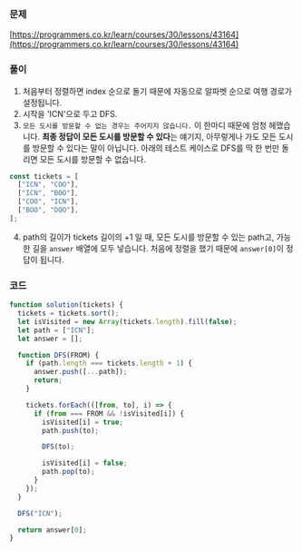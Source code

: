 ### 문제

[https://programmers.co.kr/learn/courses/30/lessons/43164](https://programmers.co.kr/learn/courses/30/lessons/43164)

### 풀이

1. 처음부터 정렬하면 index 순으로 돌기 때문에 자동으로 알파벳 순으로 여행 경로가 설정됩니다.
2. 시작을 'ICN'으로 두고 DFS.
3. `모든 도시를 방문할 수 없는 경우는 주어지지 않습니다.` 이 한마디 때문에 엄청 헤맸습니다. **최종 정답이 모든 도시를 방문할 수 있다**는 얘기지, 아무렇게나 가도 모든 도시를 방문할 수 있다는 말이 아닙니다. 아래의 테스트 케이스로 DFS를 딱 한 번만 돌리면 모든 도시를 방문할 수 없습니다.

```javascript
const tickets = [
  ["ICN", "COO"],
  ["ICN", "BOO"],
  ["COO", "ICN"],
  ["BOO", "DOO"],
];
```

4. path의 길이가 tickets 길이의 +1 일 때, 모든 도시를 방문할 수 있는 path고, 가능한 길을 `answer` 배열에 모두 넣습니다. 처음에 정렬을 했기 때문에 `answer[0]`이 정답이 됩니다.

### 코드

```javascript
function solution(tickets) {
  tickets = tickets.sort();
  let isVisited = new Array(tickets.length).fill(false);
  let path = ["ICN"];
  let answer = [];

  function DFS(FROM) {
    if (path.length === tickets.length + 1) {
      answer.push([...path]);
      return;
    }

    tickets.forEach(([from, to], i) => {
      if (from === FROM && !isVisited[i]) {
        isVisited[i] = true;
        path.push(to);

        DFS(to);

        isVisited[i] = false;
        path.pop(to);
      }
    });
  }

  DFS("ICN");

  return answer[0];
}
```

